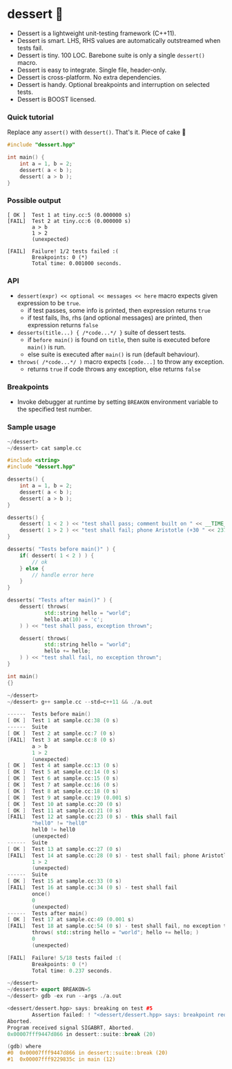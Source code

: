 dessert :cake:
=======

- Dessert is a lightweight unit-testing framework (C++11).
- Dessert is smart. LHS, RHS values are automatically outstreamed when tests fail.
- Dessert is tiny. 100 LOC. Barebone suite is only a single `dessert()` macro.
- Dessert is easy to integrate. Single file, header-only.
- Dessert is cross-platform. No extra dependencies.
- Dessert is handy. Optional breakpoints and interruption on selected tests.
- Dessert is BOOST licensed.

### Quick tutorial
Replace any `assert()` with `dessert()`. That's it. Piece of cake :cake:

```c++
#include "dessert.hpp"

int main() {
    int a = 1, b = 2;
    dessert( a < b );
    dessert( a > b );
}
```

### Possible output
```
[ OK ]  Test 1 at tiny.cc:5 (0.000000 s)
[FAIL]  Test 2 at tiny.cc:6 (0.000000 s)
        a > b
        1 > 2
        (unexpected)

[FAIL]  Failure! 1/2 tests failed :(
        Breakpoints: 0 (*)
        Total time: 0.001000 seconds.
```

### API
- `dessert(expr) << optional << messages << here` macro expects given expression to be `true`.
  - if test passes, some info is printed, then expression returns `true`
  - if test fails, lhs, rhs (and optional messages) are printed, then expression returns `false`
- `desserts(title...) { /*code...*/ }` suite of dessert tests.
  - if `before main()` is found on `title`, then suite is executed before `main()` is run.
  - else suite is executed after `main()` is run (default behaviour).
- `throws( /*code...*/ )` macro expects `[code...]` to throw any exception.
  - returns `true` if code throws any exception, else returns `false`

### Breakpoints
- Invoke debugger at runtime by setting `BREAKON` environment variable to the specified test number.

### Sample usage
```c++
~/dessert>
~/dessert> cat sample.cc

#include <string>
#include "dessert.hpp"

desserts() {
    int a = 1, b = 2;
    dessert( a < b );
    dessert( a > b );
}

desserts() {
    dessert( 1 < 2 ) << "test shall pass; comment built on " << __TIME__ << " " << __DATE__;
    dessert( 1 > 2 ) << "test shall fail; phone Aristotle (+30 " << 23760 << ") if this test fails";
}

desserts( "Tests before main()" ) {
    if( dessert( 1 < 2 ) ) {
        // ok
    } else {
        // handle error here
    }
}

desserts( "Tests after main()" ) {
    dessert( throws(
            std::string hello = "world";
            hello.at(10) = 'c';
    ) ) << "test shall pass, exception thrown";

    dessert( throws(
            std::string hello = "world";
            hello += hello;
    ) ) << "test shall fail, no exception thrown";
}

int main()
{}

~/dessert>
~/dessert> g++ sample.cc --std=c++11 && ./a.out

------  Tests before main()
[ OK ]  Test 1 at sample.cc:38 (0 s)
------  Suite
[ OK ]  Test 2 at sample.cc:7 (0 s)
[FAIL]  Test 3 at sample.cc:8 (0 s)
        a > b
        1 > 2
        (unexpected)
[ OK ]  Test 4 at sample.cc:13 (0 s)
[ OK ]  Test 5 at sample.cc:14 (0 s)
[ OK ]  Test 6 at sample.cc:15 (0 s)
[ OK ]  Test 7 at sample.cc:16 (0 s)
[ OK ]  Test 8 at sample.cc:18 (0 s)
[ OK ]  Test 9 at sample.cc:19 (0.001 s)
[ OK ]  Test 10 at sample.cc:20 (0 s)
[ OK ]  Test 11 at sample.cc:21 (0 s)
[FAIL]  Test 12 at sample.cc:23 (0 s) - this shall fail
        "hell0" != "hell0"
        hell0 != hell0
        (unexpected)
------  Suite
[ OK ]  Test 13 at sample.cc:27 (0 s)
[FAIL]  Test 14 at sample.cc:28 (0 s) - test shall fail; phone Aristotle (+30 23760) if this test fails
        1 > 2
        (unexpected)
------  Suite
[ OK ]  Test 15 at sample.cc:33 (0 s)
[FAIL]  Test 16 at sample.cc:34 (0 s) - test shall fail
        once()
        0
        (unexpected)
------  Tests after main()
[ OK ]  Test 17 at sample.cc:49 (0.001 s)
[FAIL]  Test 18 at sample.cc:54 (0 s) - test shall fail, no exception thrown
        throws( std::string hello = "world"; hello += hello; )
        0
        (unexpected)

[FAIL]  Failure! 5/18 tests failed :(
        Breakpoints: 0 (*)
        Total time: 0.237 seconds.

~/dessert>
~/dessert> export BREAKON=5
~/dessert> gdb -ex run --args ./a.out

<dessert/dessert.hpp> says: breaking on test #5
        Assertion failed: ! "<dessert/dessert.hpp> says: breakpoint requested", file dessert.hpp, line 20
Aborted.
Program received signal SIGABRT, Aborted.
0x00007fff9447d866 in dessert::suite::break (20)

(gdb) where
#0  0x00007fff9447d866 in dessert::suite::break (20)
#1  0x00007fff9229835c in main (12)
```

